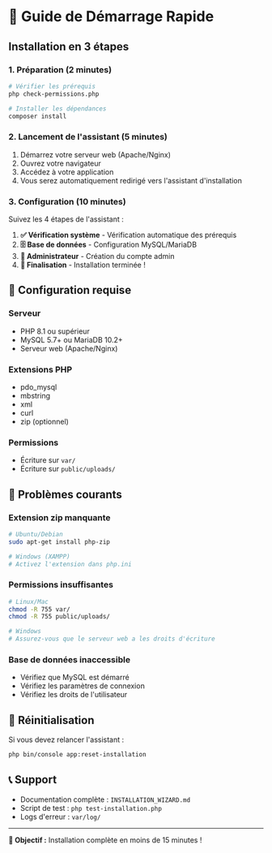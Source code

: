 # 🚀 Guide de Démarrage Rapide

## Installation en 3 étapes

### 1. Préparation (2 minutes)

```bash
# Vérifier les prérequis
php check-permissions.php

# Installer les dépendances
composer install
```

### 2. Lancement de l'assistant (5 minutes)

1. Démarrez votre serveur web (Apache/Nginx)
2. Ouvrez votre navigateur
3. Accédez à votre application
4. Vous serez automatiquement redirigé vers l'assistant d'installation

### 3. Configuration (10 minutes)

Suivez les 4 étapes de l'assistant :

1. **✅ Vérification système** - Vérification automatique des prérequis
2. **🗄️ Base de données** - Configuration MySQL/MariaDB
3. **👤 Administrateur** - Création du compte admin
4. **🎉 Finalisation** - Installation terminée !

## 🔧 Configuration requise

### Serveur
- PHP 8.1 ou supérieur
- MySQL 5.7+ ou MariaDB 10.2+
- Serveur web (Apache/Nginx)

### Extensions PHP
- pdo_mysql
- mbstring
- xml
- curl
- zip (optionnel)

### Permissions
- Écriture sur `var/`
- Écriture sur `public/uploads/`

## 🚨 Problèmes courants

### Extension zip manquante
```bash
# Ubuntu/Debian
sudo apt-get install php-zip

# Windows (XAMPP)
# Activez l'extension dans php.ini
```

### Permissions insuffisantes
```bash
# Linux/Mac
chmod -R 755 var/
chmod -R 755 public/uploads/

# Windows
# Assurez-vous que le serveur web a les droits d'écriture
```

### Base de données inaccessible
- Vérifiez que MySQL est démarré
- Vérifiez les paramètres de connexion
- Vérifiez les droits de l'utilisateur

## 🔄 Réinitialisation

Si vous devez relancer l'assistant :

```bash
php bin/console app:reset-installation
```

## 📞 Support

- Documentation complète : `INSTALLATION_WIZARD.md`
- Script de test : `php test-installation.php`
- Logs d'erreur : `var/log/`

---

**🎯 Objectif :** Installation complète en moins de 15 minutes !
